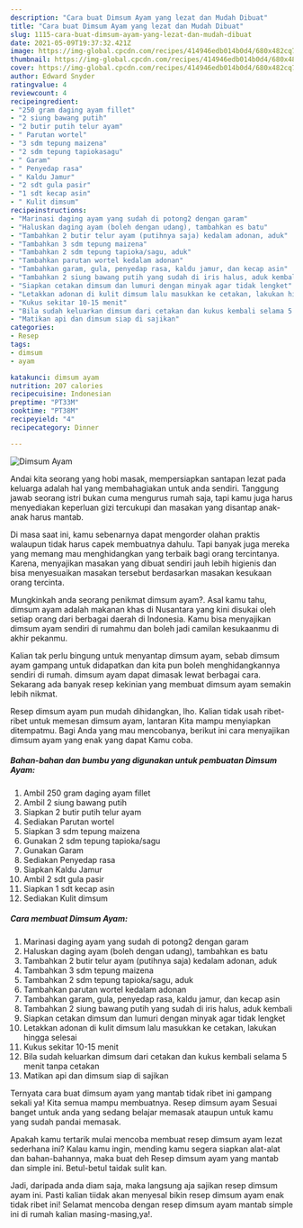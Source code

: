 ```yaml
---
description: "Cara buat Dimsum Ayam yang lezat dan Mudah Dibuat"
title: "Cara buat Dimsum Ayam yang lezat dan Mudah Dibuat"
slug: 1115-cara-buat-dimsum-ayam-yang-lezat-dan-mudah-dibuat
date: 2021-05-09T19:37:32.421Z
image: https://img-global.cpcdn.com/recipes/414946edb014b0d4/680x482cq70/dimsum-ayam-foto-resep-utama.jpg
thumbnail: https://img-global.cpcdn.com/recipes/414946edb014b0d4/680x482cq70/dimsum-ayam-foto-resep-utama.jpg
cover: https://img-global.cpcdn.com/recipes/414946edb014b0d4/680x482cq70/dimsum-ayam-foto-resep-utama.jpg
author: Edward Snyder
ratingvalue: 4
reviewcount: 4
recipeingredient:
- "250 gram daging ayam fillet"
- "2 siung bawang putih"
- "2 butir putih telur ayam"
- " Parutan wortel"
- "3 sdm tepung maizena"
- "2 sdm tepung tapiokasagu"
- " Garam"
- " Penyedap rasa"
- " Kaldu Jamur"
- "2 sdt gula pasir"
- "1 sdt kecap asin"
- " Kulit dimsum"
recipeinstructions:
- "Marinasi daging ayam yang sudah di potong2 dengan garam"
- "Haluskan daging ayam (boleh dengan udang), tambahkan es batu"
- "Tambahkan 2 butir telur ayam (putihnya saja) kedalam adonan, aduk"
- "Tambahkan 3 sdm tepung maizena"
- "Tambahkan 2 sdm tepung tapioka/sagu, aduk"
- "Tambahkan parutan wortel kedalam adonan"
- "Tambahkan garam, gula, penyedap rasa, kaldu jamur, dan kecap asin"
- "Tambahkan 2 siung bawang putih yang sudah di iris halus, aduk kembali"
- "Siapkan cetakan dimsum dan lumuri dengan minyak agar tidak lengket"
- "Letakkan adonan di kulit dimsum lalu masukkan ke cetakan, lakukan hingga selesai"
- "Kukus sekitar 10-15 menit"
- "Bila sudah keluarkan dimsum dari cetakan dan kukus kembali selama 5 menit tanpa cetakan"
- "Matikan api dan dimsum siap di sajikan"
categories:
- Resep
tags:
- dimsum
- ayam

katakunci: dimsum ayam 
nutrition: 207 calories
recipecuisine: Indonesian
preptime: "PT33M"
cooktime: "PT38M"
recipeyield: "4"
recipecategory: Dinner

---
```



![Dimsum Ayam](https://img-global.cpcdn.com/recipes/414946edb014b0d4/680x482cq70/dimsum-ayam-foto-resep-utama.jpg)

Andai kita seorang yang hobi masak, mempersiapkan santapan lezat pada keluarga adalah hal yang membahagiakan untuk anda sendiri. Tanggung jawab seorang istri bukan cuma mengurus rumah saja, tapi kamu juga harus menyediakan keperluan gizi tercukupi dan masakan yang disantap anak-anak harus mantab.

Di masa  saat ini, kamu sebenarnya dapat mengorder olahan praktis walaupun tidak harus capek membuatnya dahulu. Tapi banyak juga mereka yang memang mau menghidangkan yang terbaik bagi orang tercintanya. Karena, menyajikan masakan yang dibuat sendiri jauh lebih higienis dan bisa menyesuaikan masakan tersebut berdasarkan masakan kesukaan orang tercinta. 



Mungkinkah anda seorang penikmat dimsum ayam?. Asal kamu tahu, dimsum ayam adalah makanan khas di Nusantara yang kini disukai oleh setiap orang dari berbagai daerah di Indonesia. Kamu bisa menyajikan dimsum ayam sendiri di rumahmu dan boleh jadi camilan kesukaanmu di akhir pekanmu.

Kalian tak perlu bingung untuk menyantap dimsum ayam, sebab dimsum ayam gampang untuk didapatkan dan kita pun boleh menghidangkannya sendiri di rumah. dimsum ayam dapat dimasak lewat berbagai cara. Sekarang ada banyak resep kekinian yang membuat dimsum ayam semakin lebih nikmat.

Resep dimsum ayam pun mudah dihidangkan, lho. Kalian tidak usah ribet-ribet untuk memesan dimsum ayam, lantaran Kita mampu menyiapkan ditempatmu. Bagi Anda yang mau mencobanya, berikut ini cara menyajikan dimsum ayam yang enak yang dapat Kamu coba.

<!--inarticleads1-->

##### Bahan-bahan dan bumbu yang digunakan untuk pembuatan Dimsum Ayam:

1. Ambil 250 gram daging ayam fillet
1. Ambil 2 siung bawang putih
1. Siapkan 2 butir putih telur ayam
1. Sediakan  Parutan wortel
1. Siapkan 3 sdm tepung maizena
1. Gunakan 2 sdm tepung tapioka/sagu
1. Gunakan  Garam
1. Sediakan  Penyedap rasa
1. Siapkan  Kaldu Jamur
1. Ambil 2 sdt gula pasir
1. Siapkan 1 sdt kecap asin
1. Sediakan  Kulit dimsum




<!--inarticleads2-->

##### Cara membuat Dimsum Ayam:

1. Marinasi daging ayam yang sudah di potong2 dengan garam
1. Haluskan daging ayam (boleh dengan udang), tambahkan es batu
1. Tambahkan 2 butir telur ayam (putihnya saja) kedalam adonan, aduk
1. Tambahkan 3 sdm tepung maizena
1. Tambahkan 2 sdm tepung tapioka/sagu, aduk
1. Tambahkan parutan wortel kedalam adonan
1. Tambahkan garam, gula, penyedap rasa, kaldu jamur, dan kecap asin
1. Tambahkan 2 siung bawang putih yang sudah di iris halus, aduk kembali
1. Siapkan cetakan dimsum dan lumuri dengan minyak agar tidak lengket
1. Letakkan adonan di kulit dimsum lalu masukkan ke cetakan, lakukan hingga selesai
1. Kukus sekitar 10-15 menit
1. Bila sudah keluarkan dimsum dari cetakan dan kukus kembali selama 5 menit tanpa cetakan
1. Matikan api dan dimsum siap di sajikan




Ternyata cara buat dimsum ayam yang mantab tidak ribet ini gampang sekali ya! Kita semua mampu membuatnya. Resep dimsum ayam Sesuai banget untuk anda yang sedang belajar memasak ataupun untuk kamu yang sudah pandai memasak.

Apakah kamu tertarik mulai mencoba membuat resep dimsum ayam lezat sederhana ini? Kalau kamu ingin, mending kamu segera siapkan alat-alat dan bahan-bahannya, maka buat deh Resep dimsum ayam yang mantab dan simple ini. Betul-betul taidak sulit kan. 

Jadi, daripada anda diam saja, maka langsung aja sajikan resep dimsum ayam ini. Pasti kalian tiidak akan menyesal bikin resep dimsum ayam enak tidak ribet ini! Selamat mencoba dengan resep dimsum ayam mantab simple ini di rumah kalian masing-masing,ya!.

